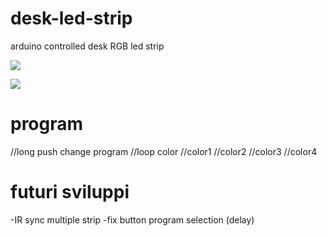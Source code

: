 # desk-led-strip
arduino controlled desk RGB led strip

![](./maker_preview.jpg)

![](./PCB_preview.png)

# program
//long push change program
  //loop color
  //color1
  //color2
  //color3
  //color4
  
# futuri sviluppi
-IR sync multiple strip
-fix button program selection (delay)
